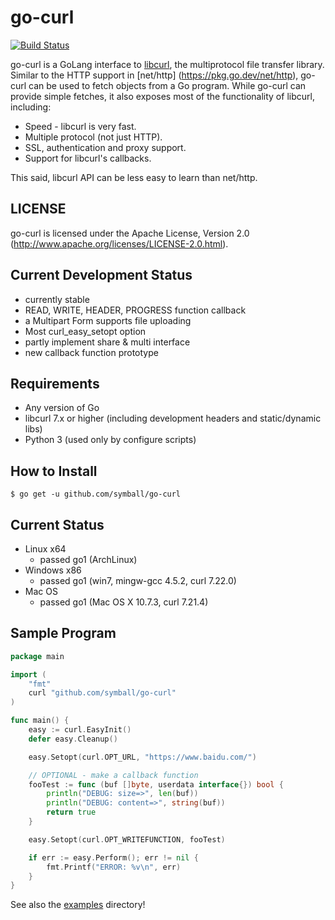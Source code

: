 go-curl
=======

[![Build Status](https://secure.travis-ci.org/andelf/go-curl.png?branch=master)](http://travis-ci.org/andelf/go-curl)

go-curl is a GoLang interface to [libcurl](https://curl.haxx.se/libcurl/),
the multiprotocol file transfer library. Similar to the HTTP
support in [net/http] (https://pkg.go.dev/net/http), go-curl can be used to
fetch objects from a Go program. While go-curl can provide simple fetches,
it also exposes most of the functionality of libcurl, including:

 * Speed - libcurl is very fast.
 * Multiple protocol (not just HTTP).
 * SSL, authentication and proxy support.
 * Support for libcurl's callbacks.

This said, libcurl API can be less easy to learn than net/http.

LICENSE
-------

go-curl is licensed under the Apache License, Version 2.0 (http://www.apache.org/licenses/LICENSE-2.0.html).

Current Development Status
--------------------------

 * currently stable
 * READ, WRITE, HEADER, PROGRESS function callback
 * a Multipart Form supports file uploading
 * Most curl_easy_setopt option
 * partly implement share & multi interface
 * new callback function prototype

Requirements
------------
 * Any version of Go
 * libcurl 7.x or higher (including development headers and static/dynamic libs)
 * Python 3 (used only by configure scripts)


How to Install
--------------

    $ go get -u github.com/symball/go-curl

Current Status
--------------

 * Linux x64
   * passed go1 (ArchLinux)
 * Windows x86
   * passed go1 (win7, mingw-gcc 4.5.2, curl 7.22.0)
 * Mac OS
   * passed go1 (Mac OS X 10.7.3, curl 7.21.4)

Sample Program
--------------

```go
package main

import (
    "fmt"
    curl "github.com/symball/go-curl"
)

func main() {
    easy := curl.EasyInit()
    defer easy.Cleanup()

    easy.Setopt(curl.OPT_URL, "https://www.baidu.com/")

    // OPTIONAL - make a callback function
    fooTest := func (buf []byte, userdata interface{}) bool {
        println("DEBUG: size=>", len(buf))
        println("DEBUG: content=>", string(buf))
        return true
    }

    easy.Setopt(curl.OPT_WRITEFUNCTION, fooTest)

    if err := easy.Perform(); err != nil {
        fmt.Printf("ERROR: %v\n", err)
    }
}
```

See also the [examples](./examples/) directory!
